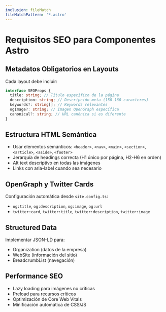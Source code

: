 ```yaml
---
inclusion: fileMatch
fileMatchPattern: '*.astro'
---
```


# Requisitos SEO para Componentes Astro

## Metadatos Obligatorios en Layouts

Cada layout debe incluir:

```typescript
interface SEOProps {
  title: string; // Título específico de la página
  description: string; // Descripción meta (150-160 caracteres)
  keywords?: string[]; // Keywords relevantes
  ogImage?: string; // Imagen OpenGraph específica
  canonical?: string; // URL canónica si es diferente
}
```

## Estructura HTML Semántica

- Usar elementos semánticos: `<header>`, `<nav>`, `<main>`, `<section>`, `<article>`, `<aside>`, `<footer>`
- Jerarquía de headings correcta (H1 único por página, H2-H6 en orden)
- Alt text descriptivo en todas las imágenes
- Links con aria-label cuando sea necesario

## OpenGraph y Twitter Cards

Configuración automática desde `site.config.ts`:

- `og:title`, `og:description`, `og:image`, `og:url`
- `twitter:card`, `twitter:title`, `twitter:description`, `twitter:image`

## Structured Data

Implementar JSON-LD para:

- Organization (datos de la empresa)
- WebSite (información del sitio)
- BreadcrumbList (navegación)

## Performance SEO

- Lazy loading para imágenes no críticas
- Preload para recursos críticos
- Optimización de Core Web Vitals
- Minificación automática de CSS/JS

